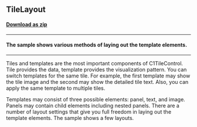 ## TileLayout
#### [Download as zip](https://minhaskamal.github.io/DownGit/#/home?url=https://github.com/GrapeCity/ComponentOne-WinForms-Samples/tree/master/NetFramework\Tile\VB\TileLayout)
____
#### The sample shows various methods of laying out the template elements.
____
Tiles and templates are the most important components of C1TileControl. Tile provides the data, template provides the visualization pattern. You can switch templates for the same tile. For example, the first template may show the tile image and the second may show the detailed tile text. Also, you can apply the same template to multiple tiles. 

Templates may consist of three possible elements: panel, text, and image. Panels may contain child elements including nested panels. There are a number of layout settings that give you full freedom in laying out the template elements. The sample shows a few layouts. 